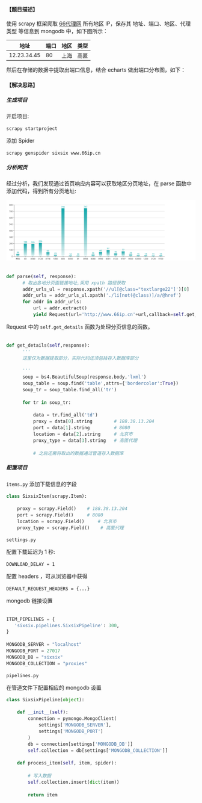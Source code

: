 #### 【题目描述】

使用 scrapy 框架爬取 [66代理网]('http://www.66ip.cn/') 所有地区 IP，保存其 地址、端口、地区、代理类型 等信息到 mongodb 中，如下图所示：

|地址|端口|地区|类型|
|----|---|----|----|
|12.23.34.45|80|上海|高匿|

然后在存储的数据中提取出端口信息，结合 echarts 做出端口分布图，如下：


#### 【解决思路】

##### 生成项目

开启项目:

`scrapy startproject`

添加 Spider

`scrapy genspider sixsix www.66ip.cn`



##### 分析网页

经过分析，我们发现通过首页响应内容可以获取地区分页地址，在 parse 函数中添加代码，得到所有分页地址:

![echart_ins](ss_chart2.PNG)

```python

def parse(self, response):
      # 取出各地分页面链接地址,采用 xpath 路径获取
      addr_urls_ul = response.xpath('//ul[@class="textlarge22"]')[0]
      addr_urls = addr_urls_ul.xpath('./li[not(@class)]/a/@href')
      for addr in addr_urls:
          url = addr.extract()
          yield Request(url='http://www.66ip.cn'+url,callback=self.get_details,dont_filter=True)

```
Request 中的 `self.get_details` 函数为处理分页信息的函数。

```python

def get_details(self,response):
      '''
      这里仅为数据提取部分，实际代码还须包括存入数据库部分

      '''
      soup = bs4.BeautifulSoup(response.body,'lxml')
      soup_table = soup.find('table',attrs={'bordercolor':True})
      soup_tr = soup_table.find_all('tr')

      for tr in soup_tr:

          data = tr.find_all('td')
          proxy = data[0].string        # 188.38.13.204
          port = data[1].string         # 8080
          location = data[2].string     # 北京市
          proxy_type = data[3].string   # 高匿代理

          # 之后还需将取出的数据通过管道存入数据库


```

##### 配置项目

`items.py`
添加下载信息的字段

```python
class SixsixItem(scrapy.Item):

    proxy = scrapy.Field()    # 188.38.13.204
    port = scrapy.Field()     # 8080
    location = scrapy.Field()     # 北京市
    proxy_type = scrapy.Field()    # 高匿代理

```

`settings.py`

配置下载延迟为 1 秒:

`DOWNLOAD_DELAY = 1`

配置 headers ，可从浏览器中获得

`DEFAULT_REQUEST_HEADERS = {...}`

mongodb 链接设置

```python

ITEM_PIPELINES = {
   'sixsix.pipelines.SixsixPipeline': 300,
}

MONGODB_SERVER = "localhost"
MONGODB_PORT = 27017
MONGODB_DB = "sixsix"
MONGODB_COLLECTION = "proxies"

```

`pipelines.py`

在管道文件下配置相应的 mongodb 设置

```python
class SixsixPipeline(object):

    def __init__(self):
        connection = pymongo.MongoClient(
            settings['MONGODB_SERVER'],
            settings['MONGODB_PORT']
        )
        db = connection[settings['MONGODB_DB']]
        self.collection = db[settings['MONGODB_COLLECTION']]

    def process_item(self, item, spider):

        # 写入数据
        self.collection.insert(dict(item))

        return item

```
